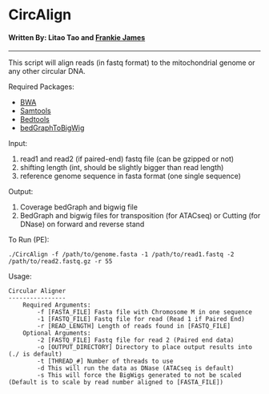 # CircAlign
#### Written By: Litao Tao and [Frankie James]
---
 This script will align reads (in fastq format) to the mitochondrial genome or any other circular DNA.

Required Packages:
- [BWA]
- [Samtools]
- [Bedtools]
- [bedGraphToBigWig]

Input:
1) read1 and read2 (if paired-end) fastq file (can be gzipped or not)
2) shifting length (int, should be slightly bigger than read length)
3) reference genome sequence in fasta format (one single sequence)

Output:
1) Coverage bedGraph and bigwig file
2) BedGraph and bigwig files for transposition (for ATACseq) or Cutting (for DNase) on forward and reverse stand

To Run (PE):
```
./CircAlign -f /path/to/genome.fasta -1 /path/to/read1.fastq -2 /path/to/read2.fastq.gz -r 55
```

Usage:
```
Circular Aligner
----------------
	Required Arguments:
		-f [FASTA_FILE] Fasta file with Chromosome M in one sequence
		-1 [FASTQ_FILE] Fastq file for read (Read 1 if Paired End)
		-r [READ_LENGTH] Length of reads found in [FASTQ_FILE]
	Optional Arguments:
		-2 [FASTQ_FILE] Fastq file for read 2 (Paired end data)
		-o [OUTPUT_DIRECTORY] Directory to place output results into (./ is default)
		-t [THREAD_#] Number of threads to use
		-d This will run the data as DNase (ATACseq is default)
		-s This will force the BigWigs generated to not be scaled (Default is to scale by read number aligned to [FASTA_FILE])
```

[bwa]: <https://github.com/lh3/bwa>
[samtools]: <https://github.com/samtools/samtools>
[bedtools]: <http://bedtools.readthedocs.io/en/latest/>
[bedgraphtobigwig]: <http://hgdownload.soe.ucsc.edu/admin/exe/>
[frankie james]: <http://github.com/fjames003>
